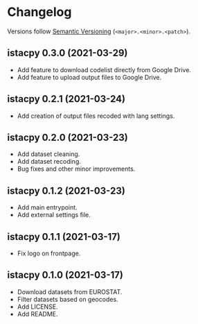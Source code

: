 # Changelog

Versions follow [Semantic Versioning](https://semver.org/) (`<major>.<minor>.<patch>`).

## istacpy 0.3.0 (2021-03-29)

- Add feature to download codelist directly from Google Drive.
- Add feature to upload output files to Google Drive.

## istacpy 0.2.1 (2021-03-24)

- Add creation of output files recoded with lang settings.

## istacpy 0.2.0 (2021-03-23)

- Add dataset cleaning.
- Add dataset recoding.
- Bug fixes and other minor improvements.

## istacpy 0.1.2 (2021-03-23)

- Add main entrypoint.
- Add external settings file.

## istacpy 0.1.1 (2021-03-17)

- Fix logo on frontpage.

## istacpy 0.1.0 (2021-03-17)

- Download datasets from EUROSTAT.
- Filter datasets based on geocodes.
- Add LICENSE.
- Add README.
